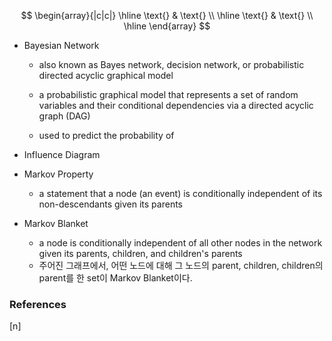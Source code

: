 $$
\begin{array}{|c|c|}
\hline
\text{} & \text{} \\
\hline
\text{} & \text{} \\
\hline
\end{array}
$$

* Bayesian Network
    - also known as Bayes network, decision network, or probabilistic directed acyclic graphical model
    - a probabilistic graphical model that represents a set of random variables and their conditional dependencies via a directed acyclic graph (DAG)

    - used to predict the probability of


* Influence Diagram

* Markov Property
    - a statement that a node (an event) is conditionally independent of its non-descendants given its parents

* Markov Blanket
    - a node is conditionally independent of all other nodes in the network given its parents, children, and children's parents
    - 주어진 그래프에서, 어떤 노드에 대해 그 노드의 parent, children, children의 parent를 한 set이 Markov Blanket이다.
















### References

$\tag*{}\label{n} \text{[n] }$
